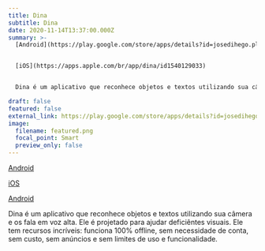 ```yaml
---
title: Dina
subtitle: Dina
date: 2020-11-14T13:37:00.000Z
summary: >-
  [Android](https://play.google.com/store/apps/details?id=josedihego.plus&hl=pt)


  [iOS](https://apps.apple.com/br/app/dina/id1540129033)


  Dina é um aplicativo que reconhece objetos e textos utilizando sua câmera e os fala em voz alta. Ele é projetado para ajudar deficiêntes visuais. Ele tem recursos incríveis: funciona 100% offline, sem necessidade de conta, sem custo, sem anúncios e sem limites de uso e funcionalidade.

draft: false
featured: false
external_link: https://play.google.com/store/apps/details?id=josedihego.plus&hl=pt
image:
  filename: featured.png
  focal_point: Smart
  preview_only: false
---
```

[Android](https://play.google.com/store/apps/details?id=josedihego.plus&hl=pt)

[iOS](https://apps.apple.com/br/app/dina/id1540129033)

[Android](https://play.google.com/store/apps/details?id=josedihego.plus&hl=pt)

Dina é um aplicativo que reconhece objetos e textos utilizando sua câmera e os fala em voz alta. Ele é projetado para ajudar deficiêntes visuais. Ele tem recursos incríveis: funciona 100% offline, sem necessidade de conta, sem custo, sem anúncios e sem limites de uso e funcionalidade.